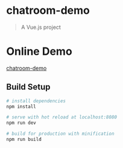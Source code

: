# chatroom-demo

> A Vue.js project

# Online Demo

[chatroom-demo](http://moonypoet.com)

## Build Setup

``` bash
# install dependencies
npm install

# serve with hot reload at localhost:8080
npm run dev

# build for production with minification
npm run build
```
